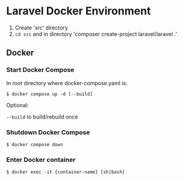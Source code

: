 # Laravel Docker Environment

1. Create 'src' directory
2. `cd src` and in directory 'composer create-project laravel/laravel .'

## Docker

### Start Docker Compose
In root directory where docker-compose.yaml is:

`$ docker compose up -d [--build]`

Optional:

`--build` to build/rebuild once

### Shutdown Docker Compose

`$ docker compose down`

### Enter Docker container

`$ docker exec -it {container-name} [sh|bash]`
